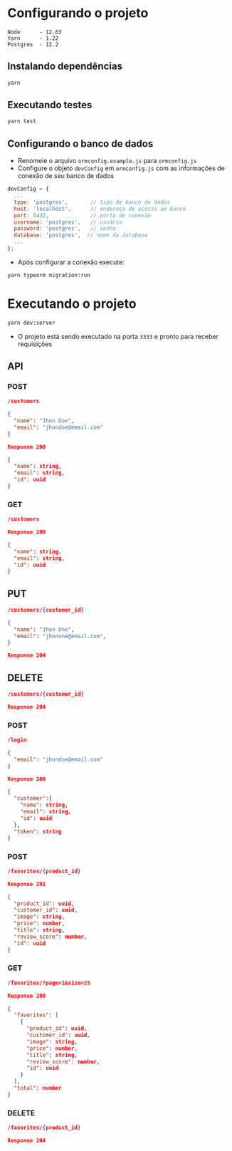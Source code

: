 # Configurando o projeto


```
Node      - 12.63
Yarn      - 1.22
Postgres  - 12.2
```

## Instalando dependências

```bash
yarn
```

## Executando testes

```bash
yarn test
```

## Configurando o banco de dados

 - Renomeie o arquivo `ormconfig.example.js` para `ormconfig.js`
 - Configure o objeto `devConfig` em `ormconfig.js` com as informações de conexão de seu banco de dados

```javascript
devConfig = {
  ...
  type: 'postgres',       // tipo de banco de dados
  host: 'localhost',      // endereço de acesso ao banco
  port: 5432,             // porta de conexão
  username: 'postgres',   // usuário
  password: 'postgres',   // senha
  database: 'postgres',  // nome da database
  ...
};
```

 - Após configurar a conexão execute:

```bash
yarn typeorm migration:run
```

# Executando o projeto

```bash
yarn dev:server
```

 - O projeto está sendo executado na porta `3333` e pronto para receber requisições

## API

### POST

```json
/customers

{
  "name": "Jhon Doe",
  "email": "jhondoe@email.com"
}

Response 200

{
  "name": string,
  "email": string,
  "id": uuid
}

```

### GET

```json
/customers

Response 200

{
  "name": string,
  "email": string,
  "id": uuid
}
```

## PUT

```json
/customers/{customer_id}

{
  "name": "Jhon One",
  "email": "jhonone@email.com",
}

Response 204

```

## DELETE

```json
/customers/{customer_id}

Response 204
```

### POST

```json
/login

{
  "email": "jhondoe@email.com"
}

Response 200

{
  "customer":{
    "name": string,
    "email": string,
    "id": uuid
  },
  "token": string
}

```

### POST

```json
/favorites/{product_id}

Response 201

{
  "product_id": uuid,
  "customer_id": uuid,
  "image": string,
  "price": number,
  "title": string,
  "review_score": number,
  "id": uuid
}

```

### GET

```json
/favorites/?page=1&size=25

Response 200

{
  "favorites": [
    {
      "product_id": uuid,
      "customer_id": uuid,
      "image": string,
      "price": number,
      "title": string,
      "review_score": number,
      "id": uuid
    }
  ],
  "total": number
}

```

### DELETE

```json
/favorites/{product_id}

Response 204
```
